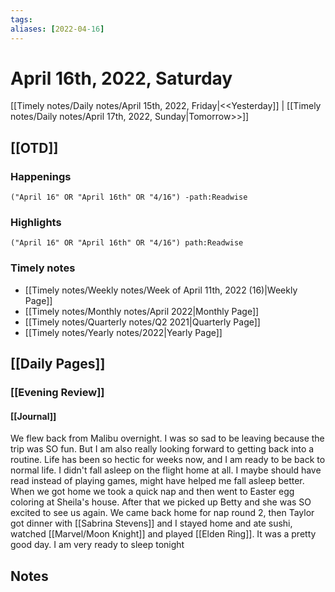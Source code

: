 ```yaml
---
tags:
aliases: [2022-04-16]
---
```


# April 16th, 2022, Saturday

[[Timely notes/Daily notes/April 15th, 2022, Friday|<<Yesterday]] | [[Timely notes/Daily notes/April 17th, 2022, Sunday|Tomorrow>>]]

## [[OTD]]

### Happenings

```query
("April 16" OR "April 16th" OR "4/16") -path:Readwise
```

### Highlights

```query
("April 16" OR "April 16th" OR "4/16") path:Readwise
```

### Timely notes
- [[Timely notes/Weekly notes/Week of April 11th, 2022 (16)|Weekly Page]]
- [[Timely notes/Monthly notes/April 2022|Monthly Page]]
- [[Timely notes/Quarterly notes/Q2 2021|Quarterly Page]]
- [[Timely notes/Yearly notes/2022|Yearly Page]]

## [[Daily Pages]]

### [[Evening Review]]

#### [[Journal]]

We flew back from Malibu overnight. I was so sad to be leaving because the trip was SO fun. But I am also really looking forward to getting back into a routine. Life has been so hectic for weeks now, and I am ready to be back to normal life. I didn't fall asleep on the flight home at all. I maybe should have read instead of playing games, might have helped me fall asleep better. When we got home we took a quick nap and then went to Easter egg coloring at Sheila's house. After that we picked up Betty and she was SO excited to see us again. We came back home for nap round 2, then Taylor got dinner with [[Sabrina Stevens]] and I stayed home and ate sushi, watched [[Marvel/Moon Knight]] and played [[Elden Ring]]. It was a pretty good day. I am very ready to sleep tonight

## Notes
